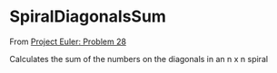 # SpiralDiagonalsSum

From [Project Euler: Problem 28](https://projecteuler.net/problem=28)

Calculates the sum of the numbers on the diagonals in an n x n spiral